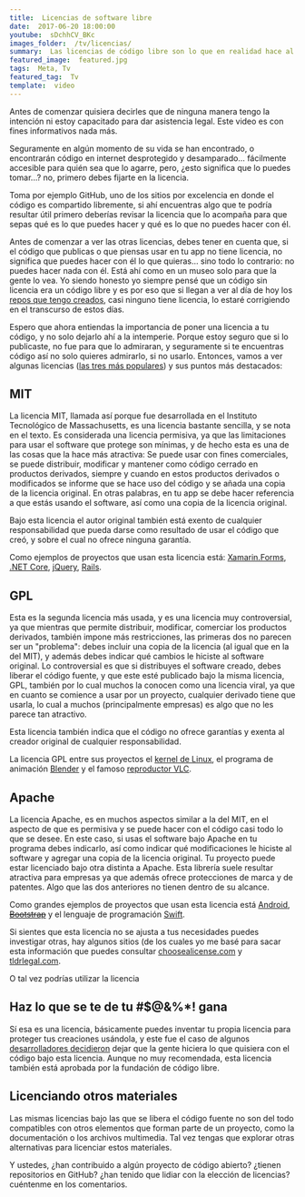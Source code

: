 ```yaml
---
title:  Licencias de software libre
date:  2017-06-20 18:00:00
youtube:  sDchhCV_BKc
images_folder:  /tv/licencias/
summary:  Las licencias de código libre son lo que en realidad hace al código libre, ya que establecen las condiciones y lineamientos bajo los cuales el código que protegen puede ser compartido.
featured_image:  featured.jpg
tags:  Meta, Tv
featured_tag:  Tv
template:  video
---
```


Antes de comenzar quisiera decirles que de ninguna manera tengo la intención ni estoy capacitado para dar asistencia legal. Este video es con fines informativos nada más.

Seguramente en algún momento de su vida se han encontrado, o encontrarán código en internet desprotegido y desamparado… fácilmente accesible para quién sea que lo agarre, pero, ¿esto significa que lo puedes tomar...? no, primero debes fijarte en la licencia.

Toma por ejemplo GitHub, uno de los sitios por excelencia en donde el código es compartido libremente, si ahí encuentras algo que te podría resultar útil primero deberías revisar la licencia que lo acompaña para que sepas qué es lo que puedes hacer y qué es lo que no puedes hacer con él.

Antes de comenzar a ver las otras licencias, debes tener en cuenta que, si el código que publicas o que piensas usar en tu app no tiene licencia, no significa que puedes hacer con él lo que quieras… sino todo lo contrario: no puedes hacer nada con él. Está ahí como en un museo solo para que la gente lo vea. Yo siendo honesto yo siempre pensé que un código sin licencia era un código libre y es por eso que si llegan a ver al día de hoy los <a href="https://github.com/fferegrino" target="_blank">repos que tengo creados</a>, casi ninguno tiene licencia, lo estaré corrigiendo en el transcurso de estos días.

Espero que ahora entiendas la importancia de poner una licencia a tu código, y no solo dejarlo ahí a la intemperie. Porque estoy seguro que si lo publicaste, no fue para que lo admiraran, y seguramente si te encuentras código así no solo quieres admirarlo, si no usarlo. Entonces, vamos a ver algunas licencias (<a href="https://www.whitesourcesoftware.com/whitesource-blog/open-source-software-licenses-trends/" target="_blank">las tres más populares</a>) y sus puntos más destacados:

## MIT  

La licencia MIT, llamada así porque fue desarrollada en el Instituto Tecnológico de Massachusetts, es una licencia bastante sencilla, y se nota en el texto. Es considerada una licencia permisiva, ya que las limitaciones para usar el software que protege son mínimas, y de hecho esta es una de las cosas que la hace más atractiva: Se puede usar con fines comerciales, se puede distribuir, modificar y mantener como código cerrado en productos derivados, siempre y cuando en estos productos derivados o modificados se informe que se hace uso del código y se añada una copia de la licencia original. En otras palabras, en tu app se debe hacer referencia a que estás usando el software, así como una copia de la licencia original.
 
Bajo esta licencia el autor original también está exento de cualquier responsabilidad que pueda darse como resultado de usar el código que creó, y sobre el cual no ofrece ninguna garantía.

Como ejemplos de proyectos que usan esta licencia está: <a href="https://github.com/xamarin/Xamarin.Forms/blob/master/LICENSE" target="_blank">Xamarin.Forms</a>, <a href="https://github.com/dotnet/core/blob/master/LICENSE.TXT" target="_blank">.NET Core</a>, <a href="https://jquery.org/license/" target="_blank">jQuery</a>, <a href="https://github.com/rails/rails/blob/master/activerecord/MIT-LICENSE" target="_blank">Rails</a>. 

## GPL

Esta es la segunda licencia más usada, y es una licencia muy controversial, ya que mientras que permite distribuir, modificar, comerciar los productos derivados, también impone más restricciones, las primeras dos no parecen ser un "problema": debes incluir una copia de la licencia (al igual que en la del MIT), y además debes indicar qué cambios le hiciste al software original. Lo controversial es que si distribuyes el software creado, debes liberar el código fuente, y que este esté publicado bajo la misma licencia, GPL, también por lo cual muchos la conocen como una licencia viral, ya que en cuanto se comience a usar por un proyecto, cualquier derivado tiene que usarla, lo cual a muchos (principalmente empresas) es algo que no les parece tan atractivo. 

Esta licencia también indica que el código no ofrece garantías y exenta al creador original de cualquier responsabilidad.

La licencia GPL entre sus proyectos el <a href="https://www.kernel.org/pub/linux/kernel/COPYING" target="_blank">kernel de Linux</a>, el programa de animación <a href="https://www.blender.org/about/license/" target="_blank">Blender</a> y el famoso <a href="http://www.videolan.org/legal.html" target="_blank">reproductor VLC</a>.

## Apache

La licencia Apache, es en muchos aspectos similar a la del MIT, en el aspecto de que es permisiva y se puede hacer con el código casi todo lo que se desee. En este caso, si usas el software bajo Apache en tu programa debes indicarlo, así como indicar qué modificaciones le hiciste al software  y agregar una copia de la licencia original. Tu proyecto puede estar licenciado bajo otra distinta a Apache. Esta librería suele resultar atractiva para empresas ya que además ofrece protecciones de marca y de patentes. Algo que las dos anteriores no tienen dentro de su alcance.

Como grandes ejemplos de proyectos que usan esta licencia está <a href="https://source.android.com/source/licenses" target="_blank">Android</a>, <a href="http://getbootstrap.com/getting-started/#license-faqs" target="_blank"><s>Bootstrap</s></a> y el lenguaje de programación <a href="https://github.com/apple/swift/blob/master/LICENSE.txt" target="_blank">Swift</a>.

Si sientes que esta licencia no se ajusta a tus necesidades puedes investigar otras, hay algunos sitios (de los cuales yo me basé para sacar esta información que puedes consultar <a href="https://choosealicense.com/" target="_blank">choosealicense.com</a> y <a href="https://tldrlegal.com/" target="_blank">tldrlegal.com</a>.

O tal vez podrías utilizar la licencia 

## Haz lo que se te de tu #$@&%*! gana  

Sí esa es una licencia, básicamente puedes inventar tu propia licencia para proteger tus creaciones usándola, y este fue el caso de algunos <a href="http://www.wtfpl.net/" target="_blank">desarrolladores decidieron</a> dejar que la gente hiciera lo que quisiera con el código bajo esta licencia. Aunque no muy recomendada, esta licencia también está aprobada por la fundación de código libre.

## Licenciando otros materiales

Las mismas licencias bajo las que se libera el código fuente no son del todo compatibles con otros elementos que forman parte de un proyecto, como la documentación o los archivos multimedia. Tal vez tengas que explorar otras alternativas para licenciar estos materiales.

Y ustedes, ¿han contribuido a algún proyecto de código abierto? ¿tienen repositorios en GitHub? ¿han tenido que lidiar con la elección de licencias? cuéntenme en los comentarios. 